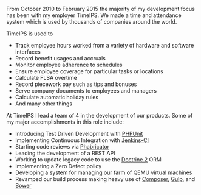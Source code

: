 From October 2010 to February 2015 the majority of my development focus has
been with my employer TimeIPS. We made a time and attendance system which is
used by thousands of companies around the world.

TimeIPS is used to

* Track employee hours worked from a variety of hardware and software interfaces
* Record benefit usages and accruals
* Monitor employee adherence to schedules
* Ensure employee coverage for particular tasks or locations
* Calculate FLSA overtime
* Record piecework pay such as tips and bonuses
* Serve company documents to employees and managers
* Calculate automatic holiday rules
* And many other things

At TimeIPS I lead a team of 4 in the development of our products. Some of my
major accomplishments in this role include:

* Introducing Test Driven Development with [PHPUnit][phpunit]
* Implementing Continuous Integration with [Jenkins-CI][jenkins]
* Starting code reviews via [Phabricator][phabricator]
* Leading the development of a REST API
* Working to update legacy code to use the [Doctrine 2][doctrine] ORM
* Implementing a Zero Defect policy
* Developing a system for managing our farm of QEMU virtual machines
* Revamped our build process making heavy use of [Composer][composer],
  [Gulp][gulp], and [Bower][bower]

[phpunit]: https://phpunit.de/
[jenkins]: http://jenkins-ci.org/
[phabricator]: http://phabricator.org/
[doctrine]: http://www.doctrine-project.org/
[composer]: https://getcomposer.org/
[gulp]: http://gulpjs.com/
[bower]: http://bower.io/
